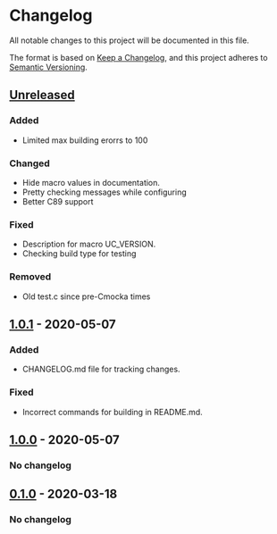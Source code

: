 # Changelog
All notable changes to this project will be documented in this file.

The format is based on [Keep a Changelog](https://keepachangelog.com/en/1.0.0/),
and this project adheres to [Semantic Versioning](https://semver.org/spec/v2.0.0.html).

## [Unreleased]
### Added
- Limited max building erorrs to 100

### Changed
- Hide macro values in documentation.
- Pretty checking messages while configuring
- Better C89 support

### Fixed
- Description for macro UC_VERSION.
- Checking build type for testing

### Removed
- Old test.c since pre-Cmocka times

## [1.0.1] - 2020-05-07
### Added
- CHANGELOG.md file for tracking changes.

### Fixed
- Incorrect commands for building in README.md.

## [1.0.0] - 2020-05-07
### No changelog

## [0.1.0] - 2020-03-18
### No changelog

[Unreleased]: https://github.com/edomin/libuc/compare/v1.0.1...HEAD
[1.0.1]: https://github.com/edomin/libuc/compare/v1.0.0...v1.0.1
[1.0.0]: https://github.com/edomin/libuc/compare/v0.1.0...v1.0.0
[0.1.0]: https://github.com/edomin/libuc/releases/tag/v0.1.0


